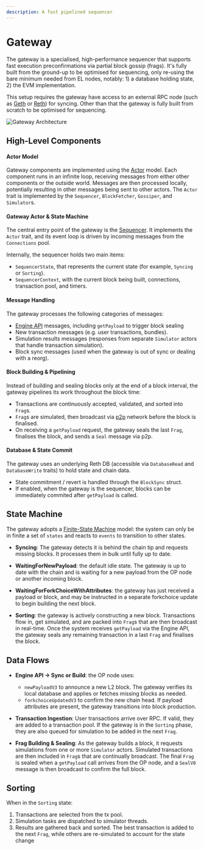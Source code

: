 ```yaml
---
description: A fast pipelined sequencer
---
```


# Gateway

The gateway is a specialised, high-performance sequencer that supports fast execution preconfirmations via partial block gossip (frags). It's fully built from the ground-up to be optimised for sequencing, only re-using the bare minimum needed from EL nodes, notably: 1) a database holding state, 2) the EVM implementation.

This setup requires the gateway have access to an external RPC node (such as [Geth](https://github.com/ethereum/go-ethereum) or [Reth](https://github.com/paradigmxyz/reth)) for syncing. Other than that the gateway is fully built from scratch to be optimised for sequencing.


![Gateway Architecture](/img/architecture.png)

## High-Level Components

#### Actor Model

Gateway components are implemented using the [Actor](https://en.wikipedia.org/wiki/Actor_model) model.
Each component runs in an infinite loop, receiving messages from either other components or the outside world. Messages are then processed locally, potentially resulting in other messages being sent to other actors. The `Actor` trait is implemented by the `Sequencer`, `BlockFetcher`, `Gossiper`, and `Simulator`s.

#### Gateway Actor & State Machine

The central entry point of the gateway is the [Sequencer](https://github.com/gattaca-com/based-op/blob/main/based/crates/sequencer/src/lib.rs#L59). It implements the `Actor` trait, and its event loop is driven by incoming messages from the `Connections` pool.  

Internally, the sequencer holds two main items:
- `SequencerState`, that represents the current state (for example, `Syncing` or `Sorting`).
- `SequencerContext`, with the current block being built, connections, transaction pool, and timers.

#### Message Handling

The gateway processes the following categories of messages:
- [Engine API](https://specs.optimism.io/protocol/exec-engine.html) messages, including `getPayload` to trigger block sealing
- New transaction messages (e.g. user transactions, bundles).
- Simulation results messages (responses from separate `Simulator` actors that handle transaction simulation).
- Block sync messages (used when the gateway is out of sync or dealing with a reorg).

#### Block Building & Pipelining

Instead of building and sealing blocks only at the end of a block interval, the gateway pipelines its work throughout the block time:
- Transactions are continuously accepted, validated, and sorted into `Frag`s.
- `Frag`s are simulated, then broadcast via [p2p](/architecture/p2p) network before the block is finalised.
- On receiving a `getPayload` request, the gateway seals the last `Frag`, finalises the block, and sends a `Seal` message via p2p.

#### Database & State Commit
   The gateway uses an underlying Reth DB (accessible via `DatabaseRead` and `DatabaseWrite` traits) to hold state and chain data.
   - State commitment / revert is handled through the `BlockSync` struct.
   - If enabled, when the gateway is the sequencer, blocks can be immediately commited after `getPayload` is called.

## State Machine
The gateway adopts a [Finite-State Machine](https://en.wikipedia.org/wiki/Finite-state_machine) model: the system can only be in finite a set of `states` and reacts to `events` to transition to other states.

- **Syncing**: The gateway detects it is behind the chain tip and requests missing blocks. It processes them in bulk until fully up to date.

- **WaitingForNewPayload**: the default idle state. The gateway is up to date with the chain and is waiting for a new payload from the OP node or another incoming block.

- **WaitingForForkChoiceWithAttributes**: the gateway has just received a payload or block, and may be instructed in a separate forkchoice update to begin building the next block.

- **Sorting**: the gateway is actively constructing a new block. Transactions flow in, get simulated, and are packed into `Frag`s that are then broadcast in real-time. Once the system receives `getPayload` via the Engine API, the gateway seals any remaining transaction in a last `Frag` and finalises the block.

## Data Flows

- **Engine API → Sync or Build**: the OP node uses:
   - `newPayloadV3` to announce a new L2 block. The gateway verifies its local database and applies or fetches missing blocks as needed.
   - `forkchoiceUpdatedV3` to confirm the new chain head. If payload attributes are present, the gateway transitions into block production.

- **Transaction Ingestion**: User transactions arrive over RPC. If valid, they are added to a transaction pool. If the gateway is in the `Sorting` phase, they are also queued for simulation to be added in the next `Frag`.

- **Frag Building & Sealing**: As the gateway builds a block, it requests simulations from one or more `Simulator` actors. Simulated transactions are then included in `Frag`s that are continually broadcast. The final `Frag` is sealed when a `getPayload` call arrives from the OP node, and a `SealV0` message is then broadcast to confirm the full block.

## Sorting

When in the `Sorting` state:
1. Transactions are selected from the tx pool.  
2. Simulation tasks are dispatched to simulator threads.  
3. Results are gathered back and sorted. The best transaction is added to the next `Frag`, while others are re-simulated to account for the state change


